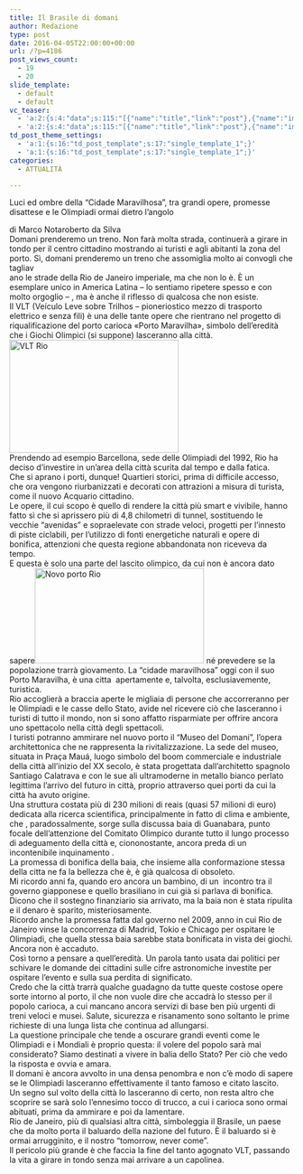 ```yaml
---
title: Il Brasile di domani
author: Redazione
type: post
date: 2016-04-05T22:00:00+00:00
url: /?p=4186
post_views_count:
  - 19
  - 20
slide_template:
  - default
  - default
vc_teaser:
  - 'a:2:{s:4:"data";s:115:"[{"name":"title","link":"post"},{"name":"image","image":"featured","link":"none"},{"name":"text","mode":"excerpt"}]";s:7:"bgcolor";s:0:"";}'
  - 'a:2:{s:4:"data";s:115:"[{"name":"title","link":"post"},{"name":"image","image":"featured","link":"none"},{"name":"text","mode":"excerpt"}]";s:7:"bgcolor";s:0:"";}'
td_post_theme_settings:
  - 'a:1:{s:16:"td_post_template";s:17:"single_template_1";}'
  - 'a:1:{s:16:"td_post_template";s:17:"single_template_1";}'
categories:
  - ATTUALITÀ

---
```

Luci ed ombre della “Cidade Maravilhosa”, tra grandi opere, promesse disattese e le Olimpiadi ormai dietro l&#8217;angolo

<div>
</div>

<div>
  di Marco Notaroberto da Silva
</div>

<div>
</div>

<div>
</div>

<div>
  Domani prenderemo un treno. Non farà molta strada, continuerà a girare in tondo per il centro cittadino mostrando ai turisti e agli abitanti la zona del porto. Sì, domani prenderemo un treno che assomiglia molto ai convogli che tagliav<br /> ano le strade della Rio de Janeiro imperiale, ma che non lo è. È un esemplare unico in America Latina – lo sentiamo ripetere spesso e con molto orgoglio &#8211; , ma è anche il riflesso di qualcosa che non esiste.
</div>

<div>
  Il VLT (Veículo Leve sobre Trilhos – pioneriostico mezzo di trasporto elettrico e senza fili) è una delle tante opere che rientrano nel progetto di riqualificazione del porto carioca «Porto Maravilha», simbolo dell&#8217;eredità che i Giochi Olimpici (si suppone) lasceranno alla città.<img decoding="async" loading="lazy" class="size-medium wp-image-4364 alignright" src="https://progressonline.it/wp-content/uploads/VLT-Rio-300x200.jpg" alt="VLT Rio" width="300" height="200" />
</div>

<div>
  Prendendo ad esempio Barcellona, sede delle Olimpiadi del 1992, Rio ha deciso d&#8217;investire in un&#8217;area della città scurita dal tempo e dalla fatica.
</div>

<div>
  Che si aprano i porti, dunque! Quartieri storici, prima di difficile accesso, che ora vengono riurbanizzati e decorati con attrazioni a misura di turista, come il nuovo Acquario cittadino.
</div>

<div>
  Le opere, il cui scopo è quello di rendere la città più smart e vivibile, hanno fatto sì che si aprissero più di 4,8 chilometri di tunnel, sostituendo le vecchie “avenidas” e sopraelevate con strade veloci, progetti per l&#8217;innesto di piste ciclabili, per l&#8217;utilizzo di fonti energetiche naturali e opere di bonifica, attenzioni che questa regione abbandonata non riceveva da tempo.
</div>

<div>
  E questa è solo una parte del lascito olimpico, da cui non è ancora dato sapere<img decoding="async" loading="lazy" class="size-medium wp-image-4363 alignleft" src="https://progressonline.it/wp-content/uploads/Novo-porto-Rio-300x169.jpg" alt="Novo porto Rio" width="300" height="169" /> né prevedere se la popolazione trarrà giovamento. La “cidade maravilhosa” oggi con il suo Porto Maravilha, è una citta  apertamente e, talvolta, esclusiavemente, turistica.
</div>

<div>
  Rio accoglierà a braccia aperte le migliaia di persone che accorreranno per le Olimpiadi e le casse dello Stato, avide nel ricevere ciò che lasceranno i turisti di tutto il mondo, non si sono affatto risparmiate per offrire ancora uno spettacolo nella città degli spettacoli.
</div>

<div>
</div>

<div>
  I turisti potranno ammirare nel nuovo porto il “Museo del Domani”, l&#8217;opera architettonica che ne rappresenta la rivitalizzazione. La sede del museo, situata in Praça Mauá, luogo simbolo del boom commerciale e industriale della città all&#8217;inizio del XX secolo, è stata progettata dall&#8217;architetto spagnolo Santiago Calatrava e con le sue ali ultramoderne in metallo bianco perlato legittima l&#8217;arrivo del futuro in città, proprio attraverso quei porti da cui la città ha avuto origine.
</div>

<div>
  Una struttura costata più di 230 milioni di reais (quasi 57 milioni di euro) dedicata alla ricerca scientifica, principalmente in fatto di clima e ambiente, che , paradossalmente, sorge sulla discussa baia di Guanabara, punto focale dell&#8217;attenzione del Comitato Olimpico durante tutto il lungo processo di adeguamento della città e, ciononostante, ancora preda di un incontenibile inquinamento .
</div>

<div>
  La promessa di bonifica della baia, che insieme alla conformazione stessa della citta ne fa la bellezza che è, è già qualcosa di obsoleto.
</div>

<div>
  Mi ricordo anni fa, quando ero ancora un bambino, di un  incontro tra il governo giapponese e quello brasiliano in cui già si parlava di bonifica. Dicono che il sostegno finanziario sia arrivato, ma la baia non è stata ripulita e il denaro è sparito, misteriosamente.
</div>

<div>
  Ricordo anche la promessa fatta dal governo nel 2009, anno in cui Rio de Janeiro vinse la concorrenza di Madrid, Tokio e Chicago per ospitare le Olimpiadi, che quella stessa baia sarebbe stata bonificata in vista dei giochi. Ancora non è accaduto.
</div>

<div>
  Così torno a pensare a quell&#8217;eredità. Un parola tanto usata dai politici per schivare le domande dei cittadini sulle cifre astronomiche investite per ospitare l&#8217;evento e sulla sua perdita di significato.
</div>

<div>
  Credo che la città trarrà qualche guadagno da tutte queste costose opere sorte intorno al porto, il che non vuole dire che accadrà lo stesso per il popolo carioca, a cui mancano ancora servizi di base ben più urgenti di treni veloci e musei. Salute, sicurezza e risanamento sono soltanto le prime richieste di una lunga lista che continua ad allungarsi.
</div>

<div>
  La questione principale che tende a oscurare grandi eventi come le Olimpiadi e i Mondiali è proprio questa: il volere del popolo sarà mai considerato? Siamo destinati a vivere in balia dello Stato? Per ciò che vedo la risposta e ovvia e amara.
</div>

<div>
  Il domani è ancora avvolto in una densa penombra e non c&#8217;è modo di sapere se le Olimpiadi lasceranno effettivamente il tanto famoso e citato lascito.
</div>

<div>
  Un segno sul volto della città lo lasceranno di certo, non resta altro che scoprire se sarà solo l&#8217;ennesimo tocco di trucco, a cui i carioca sono ormai abituati, prima da ammirare e poi da lamentare.
</div>

<div>
  Rio de Janeiro, più di qualsiasi altra città, simboleggia il Brasile, un paese che da molto porta il baluardo della nazione del futuro. È il baluardo si è ormai arrugginito, e il nostro “tomorrow, never come”.
</div>

<div>
  Il pericolo più grande è che faccia la fine del tanto agognato VLT, passando la vita a girare in tondo senza mai arrivare a un capolinea.
</div>

<div>
</div>

<div>
</div>